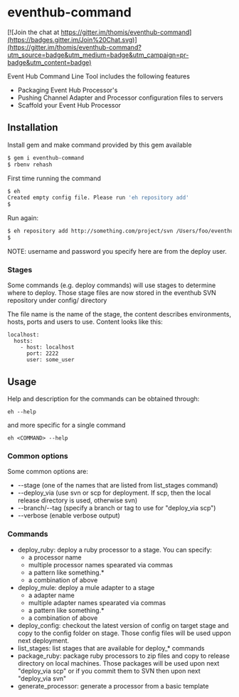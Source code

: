 eventhub-command
================

[![Join the chat at https://gitter.im/thomis/eventhub-command](https://badges.gitter.im/Join%20Chat.svg)](https://gitter.im/thomis/eventhub-command?utm_source=badge&utm_medium=badge&utm_campaign=pr-badge&utm_content=badge)

Event Hub Command Line Tool includes the following features

* Packaging Event Hub Processor's
* Pushing Channel Adapter and Processor configuration files to servers
* Scaffold your Event Hub Processor

## Installation

Install gem and make command provided by this gem available

~~~ sh
$ gem i eventhub-command
$ rbenv rehash
~~~

First time running the command
~~~ sh
$ eh
Created empty config file. Please run 'eh repository add'
$
~~~

Run again:
~~~ sh
$ eh repository add http://something.com/project/svn /Users/foo/eventhub/branches/master username password
$
~~~

NOTE: username and password you specify here are from the deploy user.

### Stages

Some commands (e.g. deploy commands) will use stages to determine where to deploy. Those stage files are now
stored in the eventhub SVN repository under config/ directory

The file name is the name of the stage, the content describes environments, hosts, ports and users to use.
Content looks like this:

~~~
localhost:
  hosts:
    - host: localhost
      port: 2222
      user: some_user
~~~


## Usage

Help and description for the commands can be obtained through:

~~~
eh --help
~~~
and more specific for a single command
~~~
eh <COMMAND> --help
~~~

### Common options

Some common options are:

* --stage (one of the names that are listed from list_stages command)
* --deploy_via (use svn or scp for deployment. If scp, then the local release directory is used, otherwise svn)
* --branch/--tag (specify a branch or tag to use for "deploy_via scp")
* --verbose (enable verbose output)

### Commands
* deploy_ruby: deploy a ruby processor to a stage. You can specify:
  * a processor name
  * multiple processor names spearated via commas
  * a pattern like something.*
  * a combination of above
* deploy_mule: deploy a mule adapter to a stage
  * a adapter name
  * multiple adapter names spearated via commas
  * a pattern like something.*
  * a combination of above
* deploy_config: checkout the latest version of config on target stage and copy to the config folder on stage.
Those config files will be used uppon next deployment.
* list_stages: list stages that are available for deploy_* commands
* package_ruby: package ruby processors to zip files and copy to release directory on local machines. Those packages
will be used upon next "deploy_via scp" or if you commit them to SVN then upon next "deploy_via svn"
* generate_processor: generate a processor from a basic template


